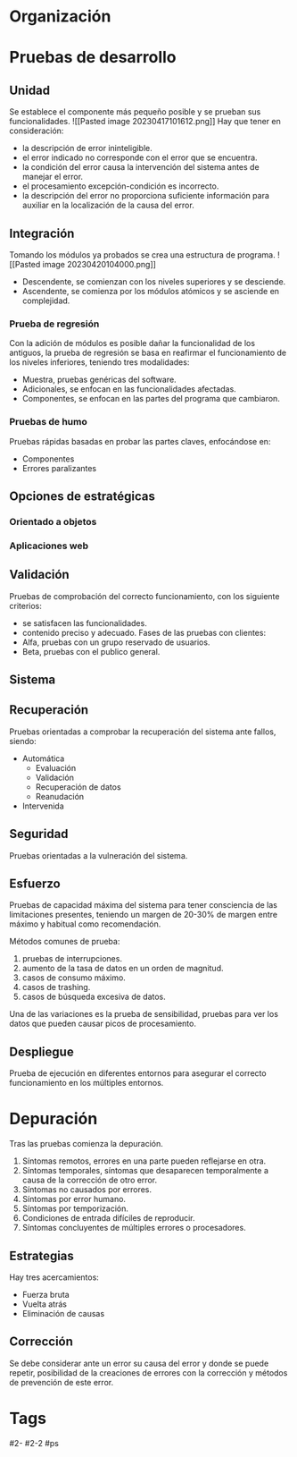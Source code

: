 # Organización
# Pruebas de desarrollo
## Unidad
Se establece el componente más pequeño posible y se prueban sus funcionalidades.
![[Pasted image 20230417101612.png]]
Hay que tener en consideración:
-  la descripción de error ininteligible.
- el error indicado no corresponde con el error que se encuentra.
- la condición del error causa la intervención del sistema antes de manejar el error.
- el procesamiento excepción-condición es incorrecto.
- la descripción del error no proporciona suficiente información para  auxiliar en la localización de la causa del error.
## Integración
Tomando los módulos ya probados se crea una estructura de programa.
![[Pasted image 20230420104000.png]]
- Descendente, se comienzan con los niveles superiores y se desciende.
- Ascendente, se comienza por los módulos atómicos y se asciende en complejidad.
### Prueba de regresión
Con la adición de módulos es posible dañar la funcionalidad de los antiguos, la prueba de regresión se basa en reafirmar el funcionamiento de los niveles inferiores, teniendo tres modalidades:
- Muestra, pruebas genéricas del software.
- Adicionales, se enfocan en las funcionalidades afectadas.
- Componentes, se enfocan en las partes del programa que cambiaron.
### Pruebas de humo
Pruebas rápidas basadas en probar las partes claves, enfocándose en:
- Componentes
- Errores paralizantes
## Opciones de estratégicas
### Orientado a objetos
### Aplicaciones web
## Validación
Pruebas de comprobación del correcto funcionamiento, con los siguiente criterios:
- se satisfacen las funcionalidades.
- contenido preciso y adecuado.
Fases de las pruebas con clientes:
- Alfa, pruebas con un grupo reservado de usuarios.
- Beta, pruebas con el publico general.
## Sistema
## Recuperación
Pruebas orientadas a comprobar la recuperación del sistema ante fallos, siendo:
- Automática
	- Evaluación
	- Validación
	- Recuperación de datos
	- Reanudación
- Intervenida
## Seguridad
Pruebas orientadas a la vulneración del sistema.
## Esfuerzo
Pruebas de capacidad máxima del sistema para tener consciencia de las limitaciones presentes, teniendo un margen de 20-30% de margen entre máximo y habitual como recomendación.

Métodos comunes de prueba:
1. pruebas de interrupciones.
2. aumento de la tasa de datos en un orden de magnitud.
3. casos de consumo máximo.
4. casos de trashing.
5. casos de búsqueda excesiva de datos.

Una de las variaciones es la prueba de sensibilidad, pruebas para ver los datos que pueden causar picos de procesamiento.
## Despliegue
Prueba de ejecución en  diferentes entornos para asegurar el correcto funcionamiento en los múltiples entornos.
# Depuración
Tras las pruebas comienza la depuración.
1. Síntomas remotos, errores en una parte pueden reflejarse en otra.
2. Síntomas temporales, síntomas que desaparecen temporalmente a causa de la corrección de otro error.
3. Síntomas no causados por errores.
4. Síntomas por error humano.
5. Síntomas por temporización.
6. Condiciones de entrada difíciles de reproducir.
7. Síntomas concluyentes de múltiples errores o procesadores.
## Estrategias
Hay tres acercamientos:
- Fuerza bruta
- Vuelta atrás
- Eliminación de causas
## Corrección
Se debe considerar ante un error su causa del error y donde se puede repetir, posibilidad de la creaciones de errores con la corrección y métodos de prevención de este error.
# Tags
#2- 
#2-2 
#ps 